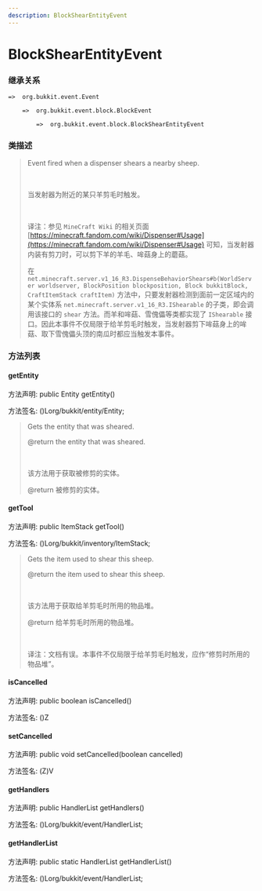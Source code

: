 ```yaml
---
description: BlockShearEntityEvent
---
```


# BlockShearEntityEvent

### 继承关系

    =>  org.bukkit.event.Event

        =>  org.bukkit.event.block.BlockEvent

            =>  org.bukkit.event.block.BlockShearEntityEvent

### 类描述

> Event fired when a dispenser shears a nearby sheep.
> 
> <br>
> 
> 当发射器为附近的某只羊剪毛时触发。
> 
> <br>
> 
> 译注：参见 `MineCraft Wiki` 的相关页面 [https://minecraft.fandom.com/wiki/Dispenser#Usage](https://minecraft.fandom.com/wiki/Dispenser#Usage) 可知，当发射器内装有剪刀时，可以剪下羊的羊毛、哞菇身上的蘑菇。
> 
> 在 `net.minecraft.server.v1_16_R3.DispenseBehaviorShears#b(WorldServer worldserver, BlockPosition blockposition, Block bukkitBlock, CraftItemStack craftItem)` 方法中，只要发射器检测到面前一定区域内的某个实体系 `net.minecraft.server.v1_16_R3.IShearable` 的子类，即会调用该接口的 `shear` 方法。而羊和哞菇、雪傀儡等类都实现了 `IShearable` 接口。因此本事件不仅局限于给羊剪毛时触发，当发射器剪下哞菇身上的哞菇、取下雪傀儡头顶的南瓜时都应当触发本事件。 

### 方法列表

#### getEntity

方法声明: public Entity getEntity()

方法签名: ()Lorg/bukkit/entity/Entity;

> Gets the entity that was sheared.
> 
> @return the entity that was sheared.
> 
> <br>
> 
> 该方法用于获取被修剪的实体。
> 
> @return 被修剪的实体。

#### getTool

方法声明: public ItemStack getTool()

方法签名: ()Lorg/bukkit/inventory/ItemStack;

> Gets the item used to shear this sheep.
> 
> @return the item used to shear this sheep.
> 
> <br>
> 
> 该方法用于获取给羊剪毛时所用的物品堆。
> 
> @return 给羊剪毛时所用的物品堆。
> 
> <br>
> 
> 译注：文档有误。本事件不仅局限于给羊剪毛时触发，应作“修剪时所用的物品堆”。

#### isCancelled

方法声明: public boolean isCancelled()

方法签名: ()Z

#### setCancelled

方法声明: public void setCancelled(boolean cancelled)

方法签名: (Z)V

#### getHandlers

方法声明: public HandlerList getHandlers()

方法签名: ()Lorg/bukkit/event/HandlerList;

#### getHandlerList

方法声明: public static HandlerList getHandlerList()

方法签名: ()Lorg/bukkit/event/HandlerList;